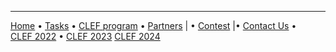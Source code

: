 -----
 [Home](https://www.joker-project.com/2025/) • [Tasks](https://www.joker-project.com/2025/tasks) • [CLEF&nbsp;program](program) • [Partners](partners) |
• [Contest](contest) |• [Contact&nbsp;Us](contact) • [CLEF&nbsp;2022](https://www.joker-project.com/clef-2022/EN/project) • [CLEF&nbsp;2023](https://www.joker-project.com/clef-2023/) 
[CLEF&nbsp;2024](https://www.joker-project.com/clef-2024/) 
